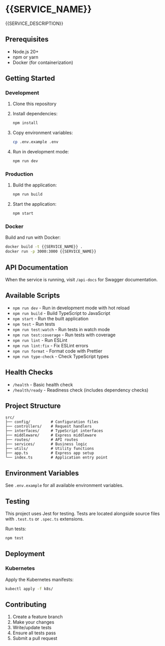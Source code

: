 # {{SERVICE_NAME}}

{{SERVICE_DESCRIPTION}}

## Prerequisites

- Node.js 20+
- npm or yarn
- Docker (for containerization)

## Getting Started

### Development

1. Clone this repository
2. Install dependencies:
   ```bash
   npm install
   ```

3. Copy environment variables:
   ```bash
   cp .env.example .env
   ```

4. Run in development mode:
   ```bash
   npm run dev
   ```

### Production

1. Build the application:
   ```bash
   npm run build
   ```

2. Start the application:
   ```bash
   npm start
   ```

### Docker

Build and run with Docker:
```bash
docker build -t {{SERVICE_NAME}} .
docker run -p 3000:3000 {{SERVICE_NAME}}
```

## API Documentation

When the service is running, visit `/api-docs` for Swagger documentation.

## Available Scripts

- `npm run dev` - Run in development mode with hot reload
- `npm run build` - Build TypeScript to JavaScript
- `npm start` - Run the built application
- `npm test` - Run tests
- `npm run test:watch` - Run tests in watch mode
- `npm run test:coverage` - Run tests with coverage
- `npm run lint` - Run ESLint
- `npm run lint:fix` - Fix ESLint errors
- `npm run format` - Format code with Prettier
- `npm run type-check` - Check TypeScript types

## Health Checks

- `/health` - Basic health check
- `/health/ready` - Readiness check (includes dependency checks)

## Project Structure

```
src/
├── config/         # Configuration files
├── controllers/    # Request handlers
├── interfaces/     # TypeScript interfaces
├── middleware/     # Express middleware
├── routes/         # API routes
├── services/       # Business logic
├── utils/          # Utility functions
├── app.ts          # Express app setup
└── index.ts        # Application entry point
```

## Environment Variables

See `.env.example` for all available environment variables.

## Testing

This project uses Jest for testing. Tests are located alongside source files with `.test.ts` or `.spec.ts` extensions.

Run tests:
```bash
npm test
```

## Deployment

### Kubernetes

Apply the Kubernetes manifests:
```bash
kubectl apply -f k8s/
```

## Contributing

1. Create a feature branch
2. Make your changes
3. Write/update tests
4. Ensure all tests pass
5. Submit a pull request